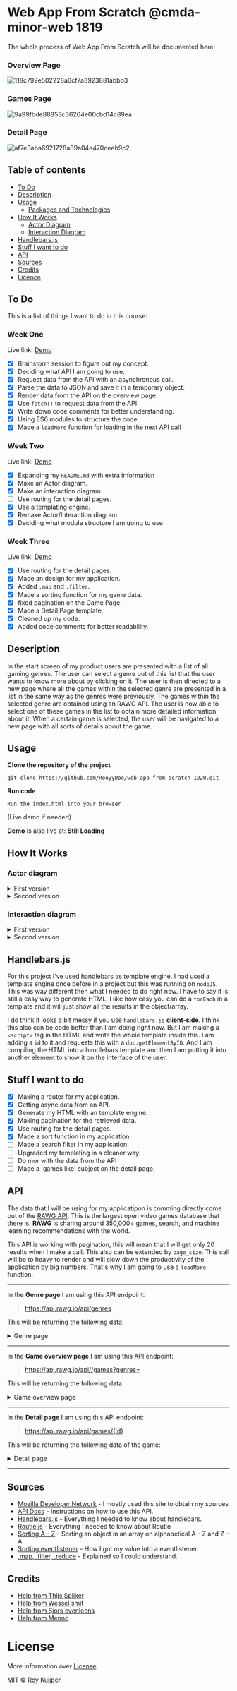# Web App From Scratch @cmda-minor-web 1819

The whole process of Web App From Scratch will be documented here!

### Overview Page
![118c792e502228a6cf7a3923881abbb3](https://user-images.githubusercontent.com/40355914/74872628-e0fd9300-535d-11ea-9334-df6c28d509cf.png)

### Games Page
![9a99fbde88853c36264e00cbd14c89ea](https://user-images.githubusercontent.com/40355914/75287067-008f3280-581a-11ea-8e96-543f3991be0c.jpg)

### Detail Page
![af7e3aba6921728a89a04e470ceeb9c2](https://user-images.githubusercontent.com/40355914/75287088-0c7af480-581a-11ea-9595-bda2d54a7924.png)

## Table of contents
* [To Do](#to-do-)
* [Description](#description-)
* [Usage](#usage)
  * [Packages and Technologies](#packages-and-technologies)
* [How It Works](#how-it-works)
  * [Actor Diagram](#actor-diagram)
  * [Interaction Diagram](#interaction-diagram)
* [Handlebars.js](#handlebars.js)
* [Stuff I want to do](#stuff-I-want-to-do)
* [API](#api)
* [Sources](#sources)
* [Credits](#credits)
* [Licence](#licence)

## To Do

This is a list of things I want to do in this course:

### Week One

Live link: [Demo](https://rooyydoe.github.io/web-app-from-scratch-1920/week1/)

- [X] Brainstorm session to figure out my concept.
- [X] Deciding what API I am going to use.
- [X] Request data from the API with an asynchronous call.
- [X] Parse the data to JSON and save it in a temporary object.
- [X] Render data from the API on the overview page.
- [X] Use `fetch()` to request data from the API.
- [X] Write down code comments for better understanding.
- [X] Using ES6 modules to structure the code.
- [X] Made a `loadMore` function for loading in the next API call

### Week Two

Live link: [Demo](https://rooyydoe.github.io/web-app-from-scratch-1920/week2/)

- [X] Expanding my `README.md` with extra information
- [X] Make an Actor diagram.
- [X] Make an interaction diagram.
- [ ] Use routing for the detail pages.
- [X] Use a templating engine.
- [X] Remake Actor/Interaction diagram.
- [X] Deciding what module structure I am going to use 

### Week Three

Live link: [Demo](https://rooyydoe.github.io/web-app-from-scratch-1920/week3/)

- [X] Use routing for the detail pages.
- [X] Made an design for my application.
- [X] Added `.map` and `.filter`.
- [X] Made a sorting function for my game data.
- [X] fixed pagination on the Game Page.
- [X] Made a Detail Page template.
- [X] Cleaned up my code.
- [X] Added code comments for better readability.

## Description

In the start screen of my product users are presented with a list of all gaming genres. The user can select a genre out of this list that the user wants to know more about by clicking on it. The user is then directed to a new page where all the games within the selected genre are presented in a list in the same way as the genres were previously. The games within the selected genre are obtained using an RAWG API. The user is now able to select one of these games in the list to obtain more detailed information about it. When a certain game is selected, the user will be navigated to a new page with all sorts of details about the game.

## Usage

**Clone the repository of the project**
```
git clone https://github.com/RooyyDoe/web-app-from-scratch-1920.git
```

**Run code**
```
Run the index.html into your browser
```

(Live demo if needed)

**Demo** is also live at: **Still Loading**

## How It Works

### Actor diagram

<details>
 <summary>First version</summary>
 <img width="934" alt="Schermafdruk 2020-02-10 17 37 53" src="https://user-images.githubusercontent.com/40355914/74169770-28807280-4c2c-11ea-8795-d72f0aa6b447.png">
</details>

<details> 
 <summary>Second version</summary>
 
 
 **Explained**
 
 It starts with opening the application, after this the user is going to route to one of the routing options. At first this will probably be the *Genre Overview Page*. When the user routes to `genre()` it runs the function `getGenres()` and it will look into the local storage if there is any available data that can be re-used. If not there will be a API request to the *RAWG API Database* and get the data asked for in return. This will also be saved in the `localStorage`. When this process is done it will send it back to the router that renders in the genre page.
 
**getGames Utils**

When the users are located on the *games page* they are able to filter and sort the games on how they like. When this happens the data will be manipulated with (Map, Filter or Reduce) and will return to the routes that renders in the new results to the *games page*. 

**Utils**

There are also standard Utils in the application that will be available on every page. this will be a `loadingState` and `Error Handling`. LoadingState will be used when the user is requesting a lot of data. The Error handling will be used when the user routes to a wrong `href` or the data is not available.
 

![7785f46af6744ec592ac6083a958f5f0](https://user-images.githubusercontent.com/40355914/74734687-5890cc80-524f-11ea-8b0a-aee6fa59e54f.png)

</details>



### Interaction diagram

<details>
 <summary>First version</summary>
 
 ![InteractionDiagram](https://user-images.githubusercontent.com/40355914/74184653-70f95980-4c47-11ea-8b5c-30951f68fae1.png)
 
</details>

<details>
 <summary>Second version</summary>
 
 ### **`Router.genres()`**
 
 
 ![011a26c5f1de65a07369a66c78e19683](https://user-images.githubusercontent.com/40355914/74739396-081e6c80-5259-11ea-9ce7-f85a8ae99f6c.png)
 
 ### **`Router.gameDetails()`**
 
 
 ![2810bb3c610093f7cd637c9278e9ac6f](https://user-images.githubusercontent.com/40355914/74739502-3ef48280-5259-11ea-877e-ef2738747582.png)
 
 ### **`Router.games()`**
 
  
  ![d53e82cf77e33e6d1d34783e4f6a8f87](https://user-images.githubusercontent.com/40355914/74739534-50d62580-5259-11ea-8d85-1a2b33e2042e.png)
 
</details>

## Handlebars.js

For this project I've used handlebars as template engine. I had used a template engine once before in a project but this was running on `nodeJS`. This was way different then what I needed to do right now. I have to say it is still a easy way to generate HTML. I like how easy you can do a `forEach` in a template and it will just show all the results in the object/array.

I do think it looks a bit messy if you use `handlebars.js` **client-side**. I think this also can be code better than I am doing right now. But I am making a `<script>` tag in the HTML and write the whole template inside this. I am adding a `id` to it and requests this with a `doc.getElementByID`. And I am compiling the HTML into a handlebars template and then I am putting it into another element to show it on the interface of the user.

## Stuff I want to do
- [X] Making a router for my application.
- [X] Getting async data from an API.
- [X] Generate my HTML with an template engine.
- [X] Making pagination for the retrieved data.
- [X] Use routing for the detail pages.
- [X] Made a sort function in my application.
- [ ] Made a search filter in my application.
- [ ] Upgraded my templating in a cleaner way.
- [ ] Do mor with the data from the API
- [ ] Made a 'games like' subject on the detail page.

## API

The data that I will be using for my applicatipon is comming directly come out of the [RAWG API](https://rawg.io/). This is the largest open video games database that there is. **RAWG** is sharing around 350,000+ games, search, and machine learning recommendations with the world.

This API is working with pagination, this will mean that I will get only 20 results when I make a call. This also can be extended by `page_size`. This call will be to heavy to render and will slow down the productivity of the application by big numbers. That's why I am going to use a `loadMore` function.

***

In the **Genre page** I am using this API endpoint: 

> https://api.rawg.io/api/genres

This will be returning the following data:

<details>
 <summary>Genre page</summary>
 
 ```javascript
 
 {
  "count": 0,
  "next": "http://example.com",
  "previous": "http://example.com",
  "results": [
    {
    "id": 0,
    "name": "string",
    "slug": "string",
    "games_count": 0,
    "image_background": "http://example.com"
    }
  ]
}
 
 ```
 
</details>

***

In the **Game overview page** I am using this API endpoint: 

> https://api.rawg.io/api//games?genres=<string>

This will be returning the following data:

<details>
 <summary>Game overview page</summary>
 
 ```javascript
 
 {
"count": 0,
"next": "http://example.com",
"previous": "http://example.com",
"results": [
    {
    "id": 0,
    "slug": "string",
    "name": "string",
    "released": "2020-02-10",
    "tba": true,
    "background_image": "http://example.com",
    "rating": 0,
    "rating_top": 0,
    "ratings": { },
    "ratings_count": 0,
    "reviews_text_count": "string",
    "added": 0,
    "added_by_status": { },
    "metacritic": 0,
    "playtime": 0,
    "suggestions_count": 0
    }
  ]
}
 
 ```
 
</details> 

***

In the **Detail page** I am using this API endpoint: 

> https://api.rawg.io/api/games/{id} 

This will be returning the following data of the game:

<details>
 <summary>Detail page</summary>
 
 ```javascript
 
 {
  "id": 0,
  "slug": "string",
  "name": "string",
  "name_original": "string",
  "description": "string",
  "metacritic": 0,
  "released": "2020-02-10",
  "tba": true,
  "updated": "2020-02-10T11:09:20Z",
  "background_image": "http://example.com",
  "background_image_additional": "string",
  "website": "http://example.com",
  "rating": 0,
  "rating_top": 0,
  "ratings": { },
  "reactions": { },
  "added": 0,
  "added_by_status": { },
  "playtime": 0,
  "screenshots_count": 0,
  "movies_count": 0,
  "creators_count": 0,
  "achievements_count": 0,
  "parent_achievements_count": "string",
  "reddit_url": "string",
  "reddit_name": "string",
  "reddit_description": "string",
  "reddit_logo": "http://example.com",
  "reddit_count": 0,
  "twitch_count": "string",
  "youtube_count": "string",
  "reviews_text_count": "string",
  "ratings_count": 0,
  "suggestions_count": 0,
  "alternative_names": [
  "string"
  ],
  "metacritic_url": "string",
  "parents_count": 0,
  "additions_count": 0,
  "game_series_count": 0
}
 
 ```
 
</details>

***

## Sources

* [Mozilla Developer Network](https://developer.mozilla.org/en-US/) - I mostly used this site to obtain my sources
* [API Docs](https://api.rawg.io/docs/) - Instructions on how to use this API.
* [Handlebars.js](https://handlebarsjs.com/guide/#what-is-handlebars) - Everything I needed to know about handlebars.
* [Routie.js](http://projects.jga.me/routie/) - Everything I needed to know about Routie
* [Sorting A - Z](https://stackoverflow.com/questions/8900732/sort-objects-in-an-array-alphabetically-on-one-property-of-the-array) - Sorting an object in an array on alphabetical A - Z and Z - A.
* [Sorting eventlistener](https://stackoverflow.com/questions/51033185/addeventlistener-onchange-dropdown-selected-value-javascript) - How I got my value into a eventlistener.
* [.map, .filter, .reduce](https://medium.com/poka-techblog/simplify-your-javascript-use-map-reduce-and-filter-bd02c593cc2d) - Explained so I could understand.

## Credits

* [Help from Thijs Spijker](https://github.com/iSirThijs)
* [Help from Wessel smit](https://github.com/WesselSmit)
* [Help from Sjors evenleens](https://github.com/Choerd)
* [Help from Menno](https://github.com/Mennauu)

# License

More information over [License](https://help.github.com/en/articles/licensing-a-repository)

[MIT](https://github.com/RooyyDoe/web-app-from-scratch-1920/blob/master/LICENSE.txt) © [Roy Kuijper](https://github.com/RooyyDoe)



<!-- Add a link to your live demo in Github Pages 🌐-->

<!-- ☝️ replace this description with a description of your own work -->

<!-- replace the code in the /docs folder with your own, so you can showcase your work with GitHub Pages 🌍 -->

<!-- Add a nice poster image here at the end of the week, showing off your shiny frontend 📸 -->

<!-- Maybe a table of contents here? 📚 -->

<!-- How about a section that describes how to install this project? 🤓 -->

<!-- ...but how does one use this project? What are its features 🤔 -->

<!-- What external data source is featured in your project and what are its properties 🌠 -->

<!-- Maybe a checklist of done stuff and stuff still on your wishlist? ✅ -->

<!-- How about a license here? 📜 (or is it a licence?) 🤷 -->
